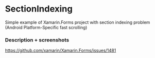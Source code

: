 # SectionIndexing
Simple example of Xamarin.Forms project with section indexing problem (Android Platform-Specific fast scrolling)

### Description + screenshots
https://github.com/xamarin/Xamarin.Forms/issues/1481
